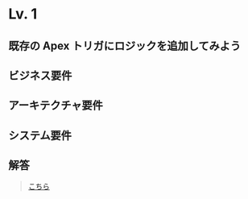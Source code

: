 # Lv. 1

## 既存の Apex トリガにロジックを追加してみよう

## ビジネス要件

## アーキテクチャ要件

## システム要件

## 解答

> [こちら](level-01-answer.md)
